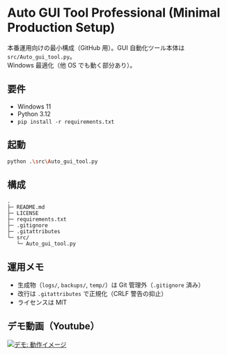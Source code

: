 # Auto GUI Tool Professional (Minimal Production Setup)

本番運用向けの最小構成（GitHub 用）。GUI 自動化ツール本体は `src/Auto_gui_tool.py`。  
Windows 最適化（他 OS でも動く部分あり）。

## 要件
- Windows 11
- Python 3.12
- `pip install -r requirements.txt`

## 起動
```bash
python .\src\Auto_gui_tool.py
```

## 構成
```
.
├─ README.md
├─ LICENSE
├─ requirements.txt
├─ .gitignore
├─ .gitattributes
└─ src/
   └─ Auto_gui_tool.py
```

## 運用メモ
- 生成物（`logs/`, `backups/`, `temp/`）は Git 管理外（`.gitignore` 済み）
- 改行は `.gitattributes` で正規化（CRLF 警告の抑止）
- ライセンスは MIT


## デモ動画（Youtube）

[![デモ: 動作イメージ](https://img.youtube.com/vi/wOKixLcCThY/hqdefault.jpg)](https://www.youtube.com/watch?v=wOKixLcCThY "Auto GUI Tool - 動作イメージ")

